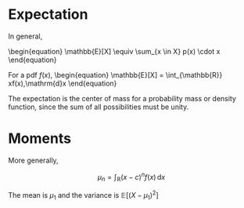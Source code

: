 # Expectation

In general,

\begin{equation}
\mathbb{E}[X] \equiv \sum_{x \in X} p(x) \cdot x
\end{equation}

For a pdf $f(x)$,
\begin{equation}
\mathbb{E}[X] = \int_{\mathbb{R}} xf(x)\,\mathrm{d}x
\end{equation}

The expectation is the center of mass for a probability mass or density function, since the sum of all possibilities must be unity.

# Moments

More generally,

$$
\mu_n = \int_{\mathbb{R}} (x-c)^n f(x)\,\mathrm{d}x
$$

The mean is $\mu_1$ and the variance is $\mathbb{E}[(X-\mu_1)^2]$